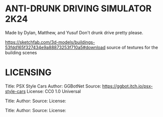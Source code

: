 # ANTI-DRUNK DRIVING SIMULATOR 2K24
Made by Dylan, Matthew, and Yusuf
Don't drunk drive pretty please.


https://sketchfab.com/3d-models/buildings-53fdd165f327434e9a88873253f710a5#download
source of textures for the building scenes

# LICENSING 
Title: PSX Style Cars
Author: GGBotNet
Source: https://ggbot.itch.io/psx-style-cars
License: CC0 1.0 Universal
	
Title: 
Author:
Source:
License:
	
Title: 
Author:
Source:
License:




